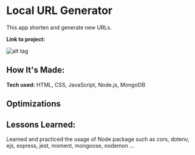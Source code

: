 # Local URL Generator
This app shorten and generate new URLs.

**Link to project:** 

![alt tag](http://placecorgi.com/1200/650)

## How It's Made:

**Tech used:** HTML, CSS, JavaScript, Node.js, MongoDB



## Optimizations


## Lessons Learned:

Learned and practiced the usage of Node package such as cors, dotenv, ejs, express, jest, moment, mongoose, nodemon ...
